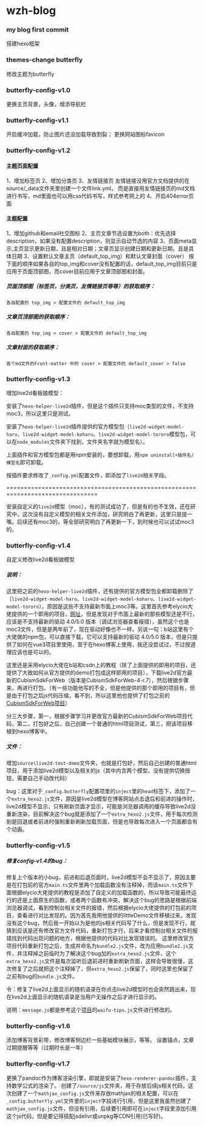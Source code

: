 # wzh-blog

### **my blog first commit**

搭建hexo框架



### **themes-change butterfly**

修改主题为butterfly



### **butterfly-config-v1.0**

更换主页背景，头像，增添导航栏

### **butterfly-config-v1.1**

开启缓冲加载，防止图片还没加载导致割裂；
更换网站图标favicon

### **butterfly-config-v1.2**
#### 主题页面配置
1、增加标签页
2、增加分类页
3、友情链接页
友情链接没用官方文档提供的在source/_data文件夹里创建一个文件link.yml，
而是直接用友情链接页的md文档进行书写，md里面也可以用css代码书写，样式参考网上的
4、开启404error页面
#### 主题配置
1、增加github和email社交图标
2、主页文章节选设置为both：优先选择description，如果没有配置description，则显示自动节选的内容
3、页面meta显示,主页显示更新日期，且是相对日期；文章页显示创建日期和更新日期，且是具体日期
3、设置默认文章主页（default_top_img）和默认文章封面（cover）
按下面的顺序如果各自的top_img和cover没有配置的话，default_top_img目前只是应用于页面顶部图，而cover目前应用于文章顶部图和封面。
##### 页面顶部图（标签页，分类页，友情链接页等等）的获取顺序：
`各自配置的 top_img > 配置文件的 default_top_img`
##### 文章页顶部图的获取顺序：
`各自配置的 top_img > cover > 配置文件的 default_top_img`
##### 文章封面的获取顺序：
`各个md文件的Front-matter 中的 cover > 配置文件的 default_cover > false`



### **butterfly-config-v1.3**

增加live2d看板娘模型：

安装了`hexo-helper-live2d`插件，但是这个插件只支持moc类型的文件，不支持moc3，所以这里只是测试。

安装了`hexo-helper-live2d`插件提供的官方模型包（`live2d-widget-model-haru`、`live2d-widget-model-koharu`、`live2d-widget-model-tororo`模型包，可以在`node_modules`文件夹下找到，文件夹名字就为模型名）。

上面插件和官方模型包都是用npm安装的，要想卸载，用`npm uninstall+插件名/模型名`即可卸载。

按插件要求修改了`_config.yml`配置文件，即添加了`live2d`相关字段。

================================================================================

安装自定义的`live2d`模型（moc），有的测试成功了，但是有的也不生效，还在研究中，这次没有自定义模型的相关文件添加，研究明白了再更新，这里只是提一嘴。后续还有moc3的，等全部研究明白了再更新一下，到时候也可以试试moc3的。


### **butterfly-config-v1.4**

自定义修改live2d看板娘模型

##### 说明：

这里把之前的`hexo-helper-live2d`插件，还有提供的官方模型包全都卸载删除了（`live2d-widget-model-haru`、`live2d-widget-model-koharu`、`live2d-widget-model-tororo`），原因是这些不支持最新市面上moc3等。这里首先参考elycio大佬提供的一个即用的项目，[网址](https://github.com/cqc-elycio/live2dDemo/releases)，但是发现对于市面上最新的那些模型还是不行，应该是不支持最新的驱动 4.0/5.0 版本（调试浏览器查看报错），虽然这个也是moc3文件，但是是两年前了，现在驱动好像也不一样。另说一句：b站这里有个大佬做的npm包，可以直接下载，它可以支持最新的驱动 4.0/5.0 版本，但是只提供了如何在vue3项目里使用，至于在hexo博客上使用，我还没尝试过，不过按道理应该也是可以的。

这里还是采用elycio大佬在b站和csdn上的教程（除了上面提供的即用的项目，还提供了大致如何从官方提供的demo打包成这样即用的项目），下载live2d官方最新的CubismSdkForWeb（版本是CubismSdkForWeb-4-r.7），然后根据步骤来，再进行打包。（有一些功能他写的不全，但是他提供的那个即用的项目有，但是由于打包之后js代码压缩，看不到，所以这里他也提供了打包之前的[CubismSdkForWeb项目](https://github.com/cqc-elycio/live2dDemo)）

分三大步骤，第一，根据步骤学习并更改官方最新的CubismSdkForWeb项目代码，第二，打包好之后，自己创建一个普通的html项目测试，第三，把该项目移植到hexo博客中。

##### 文件：

增加`source\live2d-test-demo`文件夹，也就是打包好，然后自己创建的普通html项目，用于添加live2d模型以及相关的js（其中内含两个模型，没有提供切换按钮，需要自己手动改代码）

bug：这里对于`_config.butterfly`配置项里的`inject`里的`head`标签下，添加了一个`extra_hexo2.js`文件，原因是live2d模型在博客网站点击退后和前进的操作时，live2d模型不显示，只有刷新页面才显示，可能是浏览器调用的缓存导致live2d没重新渲染，目前解决这个bug就是添加了一个`extra_hexo2.js`文件，用于每次检测到是回退或者前进时强制重新刷新加载页面，但是也导致每次进入一个页面都会有个动画。

### **butterfly-config-v1.5**

##### 修复config-v1.4的bug：

修复上个版本的小bug，前进和后退页面时，live2d模型不会不显示了，原因主要是在打包前的官方`main.ts`文件里两个加载函数没有注释掉，而该`main.ts`文件下面根据elycio大佬提供的教程是添加了自定义的加载函数的，所以导致可能最终运行的还是上面原生的函数，或者两个函数有冲突。解决这个bug的思路是根据前端浏览器调试，看到控制台相关文件的报错，然后根据elycio大佬提供的打包前的项目，查看进行对比发现的。因为首先我用他提供的littleDemo文件移植过来，发现没有这个bug，然后我一开始以为是他的js相关代码写了什么，但是发现不行，就猜到应该是还有修改官方文件代码，重新打包才行，后来才看控制台相关文件的报错找到代码出现问题的地方，根据他提供的代码对比发现错误的。
这里修改官方项目代码重新打包之后，生成并命名为`bundle2.js`文件，改为应用`bundle2.js`文件，并注释掉之前临时为了解决这个bug加的`extra_hexo2.js`文件，这个`extra_hexo2.js`文件是每次监听后退前进时重新刷新页面，这样会导致很慢，这次修复了之后就把这个注释掉了，但`extra_hexo2.js`保留了，同时这里也保留了之前有bug的`bundle.js`文件。

令：修复了live2d上面显示的随机语录在你点击live2d模型时也会突然跳出来，现在live2d上面显示的随机语录是当用户无操作之后才进行显示的。

说明：`message.js`都是参考这个[项目](https://github.com/stevenjoezhang/live2d-widget/tree/master)的`waifu-tips.js`文件进行修改的。

### **butterfly-config-v1.6**

添加博客背景彩带，修改博客侧边栏一些基础模块展示，等等。
设置锚点，文章过期提醒等等（过期时长是一年）

### **butterfly-config-v1.7**

更换了pandoc作为博客渲染引擎，即就是安装了`hexo-renderer-pandoc`插件，支持数学公式的渲染了。
创建了`/source/js`文件夹，用于存放后续js相关代码，这次创建了一个`mathjax_config.js`文件来存放mathjax的相关配置，可以在`_config.butterfly.yml`文件里的`inject`字段进行引用，但是这里我虽然创建了`mathjax_config.js`文件，但没有引用，后续要引用即可在`inject`字段里添加引用这个js代码，但是要记得搭配jsdelivr或unpkg等CDN引用(已写好)。